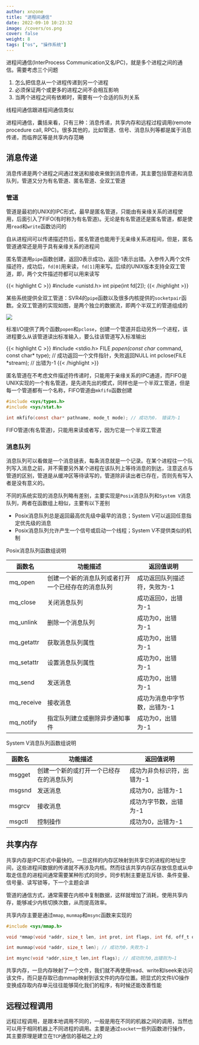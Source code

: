 ```yaml
---
author: xnzone 
title: "进程间通信"
date: 2022-09-10 10:23:32
image: /covers/os.png
cover: false
weight: 8 
tags: ["os", "操作系统"]
---
```


进程间通信(InterProcess Communication又名IPC)，就是多个进程之间的通信。需要考虑三个问题
1. 怎么把信息从一个进程传递到另一个进程
2. 必须保证两个或更多的进程之间不会相互影响
3. 当两个进程之间有依赖时，需要有一个合适的队列关系

线程间通信跟进程间通信类似

进程间通信，囊括来看，只有三种：消息传递，共享内存和远程过程调用(remote procedure call, RPC)。很多其他的，比如管道、信号、消息队列等都是属于消息传递，而临界区等是共享内存范畴


## 消息传递
消息传递是两个进程之间通过发送和接收来做到消息传递，其主要包括管道和消息队列，管道又分为有名管道、匿名管道、全双工管道

### 管道
管道是最初的UNIX的IPC形式，最早是匿名管道，只能由有亲缘关系的进程使用，后面引入了FIFO(有时称为有名管道)。无论是有名管道还是匿名管道，都是使用`read`和`write`函数访问的

自从进程间可以传递描述符后，匿名管道也能用于无亲缘关系进程间，但是，匿名管道通常还是用于具有亲缘关系的进程间

匿名管道用`pipe`函数创建，返回0表示成功，返回-1表示出错。入参传入两个文件描述符，成功后，`fd[0]`用来读，`fd[1]`用来写。后续的UNIX版本支持全双工管道，即，两个文件描述符都可以用来读写

{{< highlight C >}}
#include <unistd.h>
int pipe(int fd[2]);
{{< /highlight >}}

某些系统提供全双工管道：SVR4的`pipe`函数以及很多内核提供的`socketpair`函数。全双工管道的实现如图，是两个独立的数据流，即两个半双工的管道组成的

![](https://gitcode.net/xnzone/solar/-/raw/master/2022/02/14104215.png)

标准I/O提供了两个函数`popen`和`pclose`，创建一个管道并启动另外一个进程，该进程要么从该管道读出标准输入，要么往该管道写入标准输出

{{< highlight C >}}
#include <stdio.h>
FILE *popen(const char* command, const char* type); // 成功返回一个文件指针，失败返回NULL
int pclose(FILE *stream); // 出错为-1
{{< /highlight >}}

匿名管道在不考虑文件描述符传递时，只能用于亲缘关系的IPC通道，而FIFO是UNIX实现的一个有名管道，是先进先出的模式，同样也是一个半双工管道，但是每一个管道都有一个名称，FIFO管道由`mkfifo`函数创建

```c
#include <sys/types.h>
#include <sys/stat.h>

int mkfifo(const char* pathname, mode_t mode); // 成功为0， 错误为-1
```
FIFO管道(有名管道)，只能用来读或者写，因为它是一个半双工管道

### 消息队列
消息队列可以看做是一个消息链表，每条消息就是一个记录。在某个进程往一个队列写入消息之前，并不需要另外某个进程在该队列上等待消息的到达，注意这点与管道的区别，管道是从缓冲区等待读写的，管道除非读出者已存在，否则先有写入者是没有意义的。

不同的系统实现的消息队列略有差别，主要实现是`Posix`消息队列和`System V`消息队列，两者在函数组上相似，主要有以下差别

- Posix消息队列总是返回最高优先级中最早的消息；System V可以返回任意指定优先级的消息
- Posix消息队列允许产生一个信号或启动一个线程；System V不提供类似的机制

Posix消息队列函数组说明

|函数名|功能描述|返回值说明|
|---|---|---|
|mq_open|创建一个新的消息队列或者打开一个已经存在的消息队列|成功返回队列描述符，失败为-1|
|mq_close|关闭消息队列|成功返回0，出错为-1|
|mq_unlink|删除一个消息队列|成功为0，出错为-1|
|mq_getattr|获取消息队列属性|成功为0，出错为-1|
|mq_setattr|设置消息队列属性|成功为0，出错为-1|
|mq_send|发送消息|成功为0，出错为-1|
|mq_receive|接收消息|成功为消息中字节数，出错为-1|
|mq_notify|指定队列建立或删除异步通知事件|成功为0，出错为-1|

System V消息队列函数组说明

|函数名|功能描述|返回值说明|
|---|---|---|
|msgget|创建一个新的或打开一个已经存在的消息队列|成功为非负标识符，出错为-1|
|msgsnd|发送消息|成功为0，出错为-1|
|msgrcv|接收消息|成功为字节数，出错为-1|
|msgctl|控制操作|成功为0，出错为-1|


## 共享内存
共享内存是IPC形式中最快的。一旦这样的内存区映射到共享它的进程的地址空间，这些进程间数据的传递就不再涉及内核。然而往该共享内存区存放信息或从中取走信息的进程间通常需要某种形式的同步。同步机制主要是互斥锁、条件变量、信号量、读写锁等，下一个主题会讲

管道的通信方式，通常需要在内核中复制数据，这样就增加了消耗，使用共享内存，能够减少内核切换次数，从而提高效率。

共享内存主要是通过`mmap`, `munmap`和`msync`函数来实现的

```c
#include <sys/mmap.h>

void *mmap(void *addr, size_t len, int prot, int flags, int fd, off_t offset); // 成功返回映射区起始地址，失败为MAP_FAILED

int munmap(void *addr, size_t len); // 成功为0，失败为-1

int msync(void *addr,size_t len,int flags); // 成功则为0,出错则为−1
```

共享内存，一旦内存映射了一个文件，我们就不再使用read、write和lseek来访问该文件，而只是存取已由mmap映射到该文件的内存位置。把显式的文件I/O操作变换成存取内存单元往往能够简化我们的程序，有时候还能改善性能

## 远程过程调用
远程过程调用，是跟本地调用不同的，一般是用在不同的机器之间的调用，当然也可以用于相同机器上不同进程的调用。主要是通过`socket`一些列函数进行操作，其主要原理是建立在`TCP`通信的基础之上的

